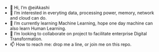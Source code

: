 - 👋 Hi, I’m @eiAkashi
- 👀 I’m interested in everyting data, processing power, memory, network and cloud can do.
- 🌱 I’m currently learning Machine Learning, hope one day machine can also learn Human Learning.
- 💞️ I’m looking to collaborate on project to facilitate enterprise Digital Transformation.
- 📫 How to reach me: drop me a line, or join me on this repo.

<!---
eiAkashi/eiAkashi is a ✨ special ✨ repository 
--->
